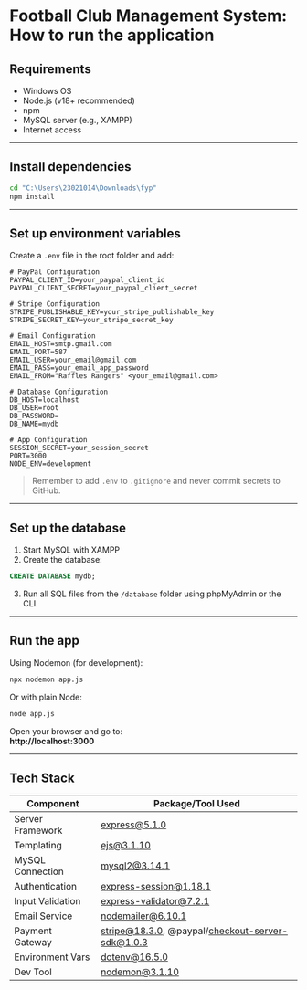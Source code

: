 # Football Club Management System: How to run the application

## Requirements
- Windows OS  
- Node.js (v18+ recommended)  
- npm  
- MySQL server (e.g., XAMPP)  
- Internet access  

---

## Install dependencies
```bash
cd "C:\Users\23021014\Downloads\fyp"
npm install
```

---

## Set up environment variables

Create a `.env` file in the root folder and add:
```
# PayPal Configuration
PAYPAL_CLIENT_ID=your_paypal_client_id
PAYPAL_CLIENT_SECRET=your_paypal_client_secret

# Stripe Configuration
STRIPE_PUBLISHABLE_KEY=your_stripe_publishable_key
STRIPE_SECRET_KEY=your_stripe_secret_key

# Email Configuration
EMAIL_HOST=smtp.gmail.com
EMAIL_PORT=587
EMAIL_USER=your_email@gmail.com
EMAIL_PASS=your_email_app_password
EMAIL_FROM="Raffles Rangers" <your_email@gmail.com>

# Database Configuration
DB_HOST=localhost
DB_USER=root
DB_PASSWORD=
DB_NAME=mydb

# App Configuration
SESSION_SECRET=your_session_secret
PORT=3000
NODE_ENV=development
```

> Remember to add `.env` to `.gitignore` and never commit secrets to GitHub.

---

## Set up the database

1. Start MySQL with XAMPP  
2. Create the database:
```sql
CREATE DATABASE mydb;
```
3. Run all SQL files from the `/database` folder using phpMyAdmin or the CLI.

---

## Run the app

Using Nodemon (for development):
```bash
npx nodemon app.js
```

Or with plain Node:
```bash
node app.js
```

Open your browser and go to:  
**http://localhost:3000**

---

## Tech Stack

| Component         | Package/Tool Used                          |
|-------------------|--------------------------------------------|
| Server Framework  | express@5.1.0                              |
| Templating        | ejs@3.1.10                                 |
| MySQL Connection  | mysql2@3.14.1                              |
| Authentication    | express-session@1.18.1                    |
| Input Validation  | express-validator@7.2.1                   |
| Email Service     | nodemailer@6.10.1                          |
| Payment Gateway   | stripe@18.3.0, @paypal/checkout-server-sdk@1.0.3 |
| Environment Vars  | dotenv@16.5.0                              |
| Dev Tool          | nodemon@3.1.10   
